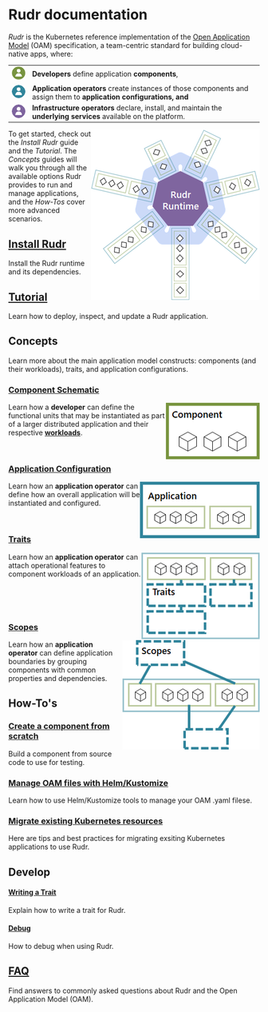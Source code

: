# Rudr documentation

*Rudr* is the Kubernetes reference implementation of the [Open Application Model](https://github.com/oam-dev/spec) (OAM) specification, a team-centric standard for building cloud-native apps, where:

<table border=0 rules=none>
<tr>
<td><img alt="Developer role" src="./media/developer-role.png" /></td>
<td><b>Developers</b> define application <b>components</b>,</td>
</tr>
<tr>
<td><img alt="Application operator role" src="./media/app-operator-role.png" /></td>
<td><b>Application operators</b> create instances of those components and assign them to <b>application configurations</a>, and</td>
</tr>
<tr>
<td><img alt="Infrastructure operator role" src="./media/infra-operator-role.png" /></td>
<td><b>Infrastructure operators</b> declare, install, and maintain the <b>underlying services</b> available on the platform.</td>
</tr>
</table>

<img align="right" alt="Components and applications are deployed in the Rudr runtime within your Kubernetes cluster." src="./media/runtime.png" />

To get started, check out the *Install Rudr* guide and the *Tutorial*. The *Concepts* guides will walk you through all the available options Rudr provides to run and manage applications, and the *How-Tos* cover more advanced scenarios.

## [Install Rudr](./setup/install.md)
Install the Rudr runtime and its dependencies.

## [Tutorial](./tutorials/deploy_and_update.md)
Learn how to deploy, inspect, and update a Rudr application.

## Concepts
Learn more about the main application model constructs: components (and their workloads), traits, and application configurations.

### [Component Schematic](./concepts/component-schematic.md)

<img align="right" alt="The component schematic defines the parameters, workload type, and containers of a unit of code." src="./media/component.png" />

Learn how a <b>developer</b> can define the functional units that may be instantiated as part of a larger distributed application and their respective [**workloads**](./concepts/workloads.md).

<br />

### [Application Configuration](./concepts/application-configuration.md)

<img align="right" alt="The application configuration defines the parameters, components, and other runtime properties of the overall application." src="./media/application.png" />

Learn how an <b>application operator</b> can define how an overall application will be instantiated and configured.

<br />

### [Traits](./concepts/traits.md)

<img align="right" alt="Traits represent add-on runtime functionality assigned to component workloads from within the application configuration." src="./media/traits.png" />

Learn how an <b>application operator</b> can attach operational features to component workloads of an application.

<br />
<br />
<br />

### [Scopes](./concepts/scopes.md)

<img align="right" alt="Scopes are used to logically group components within an application." src="./media/scopes.png" />

Learn how an <b>application operator</b> can define application boundaries by grouping components with common properties and dependencies.

## How-To's

### [Create a component from scratch](how-to/create_component_from_scratch.md)

Build a component from source code to use for testing.

### [Manage OAM files with Helm/Kustomize](how-to/using_helm_kustomize_manage_oam.md)

Learn how to use Helm/Kustomize tools to manage your OAM .yaml filese.

### [Migrate existing Kubernetes resources](./how-to/migrating.md)

Here are tips and best practices for migrating exsiting Kubernetes applications to use Rudr.

## Develop

#### [Writing a Trait](./developer/writing_a_trait.md)

Explain how to write a trait for Rudr.

#### [Debug](./developer/debug.md)

How to debug when using Rudr.

## [FAQ](./faq.md)

Find answers to commonly asked questions about Rudr and the Open Application Model (OAM).
